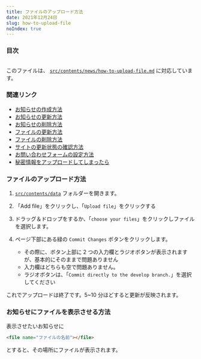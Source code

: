 ```yaml
---
title: ファイルのアップロード方法
date: 2021年12月24日
slug: how-to-upload-file
noIndex: true
---
```


### 目次

```toc

```

このファイルは、 [`src/contents/news/how-to-upload-file.md`](https://github.com/sshihci/sshihci.github.io/blob/develop/src/contents/news/how-to-upload-file.md) に対応しています。

### 関連リンク

- [お知らせの作成方法](../how-to-create-news)
- [お知らせの更新方法](../how-to-update-news)
- [お知らせの削除方法](../how-to-delete-news)
- [ファイルの更新方法](../how-to-update-file)
- [ファイルの削除方法](../how-to-delete-file)
- [サイトの更新状態の確認方法](../how-to-check-deploy)
- [お問い合わせフォームの設定方法](../how-to-connect-contact-form)
- [秘密情報をアップロードしてしまったら](../how-to-remove-from-git-history)

### ファイルのアップロード方法

1. [`src/contents/data`](https://github.com/sshihci/sshihci.github.io/tree/develop/src/contents/data) フォルダーを開きます。
2. 「Add file」をクリックし、「`Upload file`」をクリックする
3. ドラッグ＆ドロップをするか、「`choose your files`」をクリックしファイルを選択します。
4. ページ下部にある緑の `Commit Changes` ボタンをクリックします。

   - その際に、ボタン上部に 2 つの入力欄とラジオボタンが表示されますが、基本的にそのままで問題ありません
   - 入力欄はどちらも空で問題ありません。
   - ラジオボタンは、「`Commit directly to the develop branch.`」を選択してください

これでアップロードは終了です。5~10 分ほどすると更新が反映されます。

### お知らせにファイルを表示させる方法

表示させたいお知らせに

```markdown
<file name="ファイルの名前"></file>
```

とすると、その場所にファイルが表示されます。
